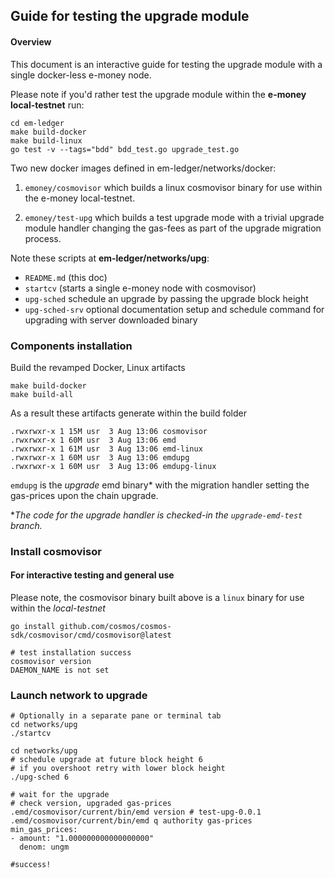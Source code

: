 ## Guide for testing the upgrade module
#### Overview
This document is an interactive guide for testing the upgrade module with a single docker-less e-money node. 

Please note if you'd rather test the upgrade module within the **e-money local-testnet** run:

```shell
cd em-ledger
make build-docker
make build-linux
go test -v --tags="bdd" bdd_test.go upgrade_test.go
```

Two new docker images defined in em-ledger/networks/docker:

1. `emoney/cosmovisor` which builds a linux cosmovisor binary for use within the e-money local-testnet.

2. `emoney/test-upg` which builds a test upgrade mode with a trivial upgrade module handler changing the gas-fees as part of the upgrade migration process.

Note these scripts at **em-ledger/networks/upg**:
* `README.md` (this doc)
* `startcv` (starts a single e-money node with cosmovisor)
* `upg-sched` schedule an upgrade by passing the upgrade block height 
* `upg-sched-srv` optional documentation setup and schedule command for upgrading with server downloaded binary

### Components installation
Build the revamped Docker, Linux artifacts
```shell
make build-docker
make build-all
```
As a result these artifacts generate within the build folder
```shell
.rwxrwxr-x 1 15M usr  3 Aug 13:06 cosmovisor
.rwxrwxr-x 1 60M usr  3 Aug 13:06 emd
.rwxrwxr-x 1 61M usr  3 Aug 13:06 emd-linux
.rwxrwxr-x 1 60M usr  3 Aug 13:06 emdupg
.rwxrwxr-x 1 60M usr  3 Aug 13:06 emdupg-linux
```
`emdupg` is the *upgrade* emd binary* with the migration handler setting the gas-prices upon the chain upgrade.

**The code for the upgrade handler is checked-in the *`upgrade-emd-test`* branch.*
### Install cosmovisor

#### For interactive testing and general use
Please note, the cosmovisor binary built above is a `linux` binary for use within the *local-testnet*
```shell
go install github.com/cosmos/cosmos-sdk/cosmovisor/cmd/cosmovisor@latest

# test installation success
cosmovisor version
DAEMON_NAME is not set
```

### Launch network to upgrade
```shell
# Optionally in a separate pane or terminal tab
cd networks/upg
./startcv

cd networks/upg
# schedule upgrade at future block height 6
# if you overshoot retry with lower block height
./upg-sched 6

# wait for the upgrade
# check version, upgraded gas-prices
.emd/cosmovisor/current/bin/emd version # test-upg-0.0.1
.emd/cosmovisor/current/bin/emd q authority gas-prices
min_gas_prices:
- amount: "1.000000000000000000"
  denom: ungm

#success!
```